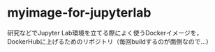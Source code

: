 # myimage-for-jupyterlab
研究などでJupyter Lab環境を立てる際によく使うDockerイメージを，DockerHubに上げるためのリポジトリ（毎回buildするのが面倒なので…）